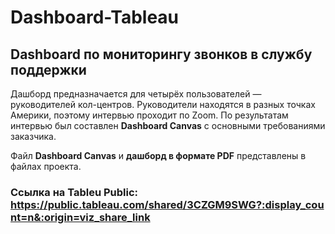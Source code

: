 # Dashboard-Tableau
## Dashboard по мониторингу звонков в службу поддержки
Дашборд предназначается для четырёх пользователей — руководителей кол-центров. 
Руководители находятся в разных точках Америки, поэтому интервью проходит по Zoom. 
По результатам интервью был составлен **Dashboard Canvas** с основными требованиями заказчика.

Файл **Dashboard Canvas** и **дашборд в формате PDF** представлены в файлах проекта.
### Ссылка на Tableu Public: https://public.tableau.com/shared/3CZGM9SWG?:display_count=n&:origin=viz_share_link
